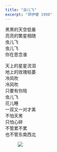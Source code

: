 ```yaml
---
title: "虫儿飞"
excerpt: "郑伊健 1998"
---
```


<pre>
黑黑的天空低垂
亮亮的繁星相随
虫儿飞
虫儿飞
你在思念谁

天上的星星流泪
地上的玫瑰枯萎
冷风吹
冷风吹
只要有你陪
虫儿飞
花儿睡
一双又一对才美
不怕天黑
只怕心碎
不管累不累
也不管东南西北
</pre>

<figure>
    <a href="/guitar/assets/score/06-fireflies.jpg">
        <img src="/guitar/assets/score/06-fireflies.jpg">
    </a>
</figure>
